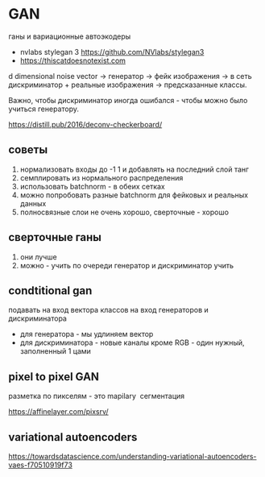 # GAN

ганы и вариационные автоэкодеры

* nvlabs stylegan 3 <https://github.com/NVlabs/stylegan3>
* <https://thiscatdoesnotexist.com>

d dimensional noise vector $\rightarrow$  генератор $\rightarrow$ фейк изображения $\rightarrow$ в сеть дискриминатор + реальные изображения $\rightarrow$ предсказанные классы.

Важно, чтобы дискриминатор иногда ошибался - чтобы можно было учиться генератору.

<https://distill.pub/2016/deconv-checkerboard/>

## советы

1. нормализовать входы до -1 1 и добавлять на последний слой танг
2. семплировать из нормального распределения
3. использовать batchnorm - в обеих сетках
4. можно попробовать разные batchnorm для фейковых и реальных данных
5. полносвязные слои не очень хорошо, сверточные - хорошо

## сверточные ганы

1. они лучше
2. можно - учить по очереди генератор и дискриминатор учить

## condtitional gan

подавать на вход вектора классов на вход генераторов и дискриминатора

* для генератора - мы удлиняем вектор
* для дискриминатора - новые каналы кроме RGB - один нужный, заполненный 1 цами

## pixel to pixel GAN

разметка по пикселям - это mapilary  сегментация

<https://affinelayer.com/pixsrv/>

## variational autoencoders

<https://towardsdatascience.com/understanding-variational-autoencoders-vaes-f70510919f73>
